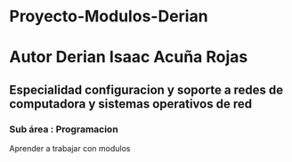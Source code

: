 # Proyecto-Modulos-Derian
# Autor Derian Isaac Acuña Rojas
## Especialidad configuracion y soporte a redes de computadora y sistemas operativos de red
### Sub área : Programacion
Aprender a trabajar con modulos
